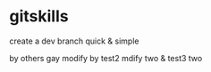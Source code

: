 # gitskills

create a dev branch quick &  simple

by others gay modify by test2 mdify two & test3 two

